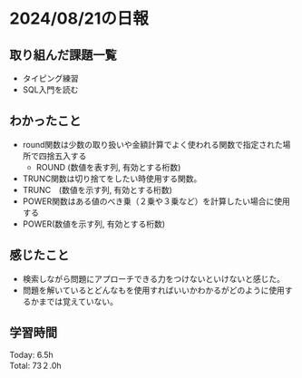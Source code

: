 # 2024/08/21の日報
## 取り組んだ課題一覧
* タイピング練習
* SQL入門を読む
## わかったこと
* round関数は少数の取り扱いや金額計算でよく使われる関数で指定された場所で四捨五入する
  *  ROUND (数値を表す列, 有効とする桁数)
*  TRUNC関数は切り捨てをしたい時使用する関数。
  *  TRUNC　(数値を示す列, 有効とする桁数)
*  POWER関数はある値のべき乗（２乗や３乗など）を計算したい場合に使用する
  *  POWER(数値を示す列, 有効とする桁数)      
## 感じたこと
* 検索しながら問題にアプローチできる力をつけないといけないと感じた。
* 問題を解いているとどんなもを使用すればいいかわかるがどのように使用するかまでは覚えていない。
## 学習時間
Today: 6.5h<br>
Total: 73２.0h
